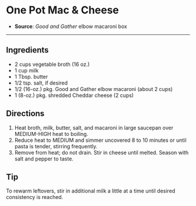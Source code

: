 # One Pot Mac & Cheese

- **Source**: *Good and Gather* elbow macaroni box
---

## Ingredients

- 2 cups vegetable broth (16 oz.)
- 1 cup milk
- 1 Tbsp. butter
- 1/2 tsp. salt, if desired
- 1/2 (16-oz.) pkg. Good and Gather elbow macaroni (about 2 cups)
- 1 (8-oz.) pkg. shredded Cheddar cheese (2 cups)

## Directions

1. Heat broth, milk, butter, salt, and macaroni in large saucepan over MEDIUM-HIGH heat to boiling.
2. Reduce heat to MEDIUM and simmer uncovered 8 to 10 minutes or until pasta is tender, stirring frequently.
3. Remove from heat; do not drain. Stir in cheese until melted. Season with salt and pepper to taste.

## Tip

To rewarm leftovers, stir in additional milk a little at a time until desired consistency is reached.